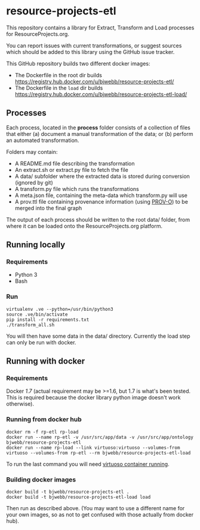 # resource-projects-etl

This repository contains a library for Extract, Transform and Load processes for ResourceProjects.org.

You can report issues with current transformations, or suggest sources which should be added to this library using the GitHub issue tracker.

This GitHub repository builds two different docker images:
* The Dockerfile in the root dir builds https://registry.hub.docker.com/u/bjwebb/resource-projects-etl/
* The Dockerfile in the `load` dir builds https://registry.hub.docker.com/u/bjwebb/resource-projects-etl-load/

## Processes
Each process, located in the **process** folder consists of a collection of files that either (a) document a manual transformation of the data; or (b) perform an automated transformation.

Folders may contain:

* A README.md file describing the transformation
* An extract.sh or extract.py file to fetch the file
* A data/ subfolder where the extracted data is stored during conversion (ignored by git)
* A transform.py file which runs the transformations
* A meta.json file, containing the meta-data which transform.py will use
* A prov.ttl file containing provenance information (using [PROV-O](www.w3.org/TR/prov-o)) to be merged into the final graph

The output of each process should be written to the root data/ folder, from where it can be loaded onto the ResourceProjects.org platform.


## Running locally

### Requirements

* Python 3
* Bash

### Run

```
virtualenv .ve --python=/usr/bin/python3
source .ve/bin/activate
pip install -r requirements.txt
./transform_all.sh
```

You will then have some data in the data/ directory. Currently the load step can only be run with docker.

## Running with docker

### Requirements

Docker *1.7* (actual requirement may be >=1.6, but 1.7 is what's been tested. This is required because the docker library python image doesn't work otherwise).

### Running from docker hub

```
docker rm -f rp-etl rp-load
docker run --name rp-etl -v /usr/src/app/data -v /usr/src/app/ontology bjwebb/resource-projects-etl
docker run --name rp-load --link virtuoso:virtuoso --volumes-from virtuoso --volumes-from rp-etl --rm bjwebb/resource-projects-etl-load
```

To run the last command you will need [virtuoso container running](https://github.com/NRGI/resourceprojects.org-frontend/#pre-requisites).


### Building docker images

```
docker build -t bjwebb/resource-projects-etl .
docker build -t bjwebb/resource-projects-etl-load load
```

Then run as described above. (You may want to use a different name for your own images, so as not to get confused with those actually from docker hub).
